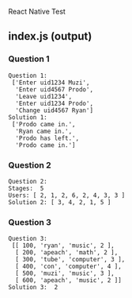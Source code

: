 React Native Test

## index.js (output)

### Question 1

```
Question 1:
 ['Enter uid1234 Muzi',
  'Enter uid4567 Prodo',
  'Leave uid1234',
  'Enter uid1234 Prodo',
  'Change uid4567 Ryan']
Solution 1:
 ['Prodo came in.',
  'Ryan came in.',
  'Prodo has left.',
  'Prodo came in.']
```

### Question 2

```
Question 2:
Stages:  5
Users: [ 2, 1, 2, 6, 2, 4, 3, 3 ]
Solution 2: [ 3, 4, 2, 1, 5 ]
```

### Question 3

```
Question 3:
 [[ 100, 'ryan', 'music', 2 ],
  [ 200, 'apeach', 'math', 2 ],
  [ 300, 'tube', 'computer', 3 ],
  [ 400, 'con', 'computer', 4 ],
  [ 500, 'muzi', 'music', 3 ],
  [ 600, 'apeach', 'music', 2 ]]
Solution 3:  2
```